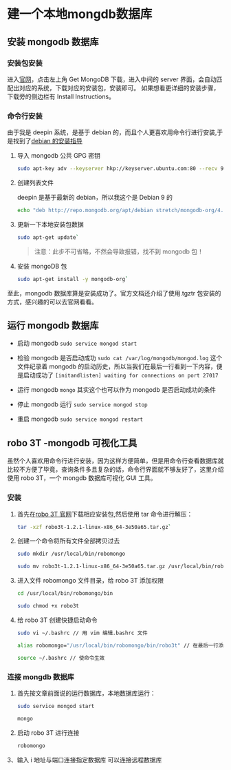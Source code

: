 # 建一个本地mongdb数据库


## 安装 mongodb 数据库

### 安装包安装

进入[官网](https://www.mongodb.com/cn)，点击左上角 Get MongoDB 下载，进入中间的 server 界面，会自动匹配出对应的系统，下载对应的安装包，安装即可。
如果想看更详细的安装步骤，下载旁的侧边栏有 Install Instructions。

### 命令行安装

由于我是 deepin 系统，是基于 debian 的，而且个人更喜欢用命令行进行安装,于是找到了[debian 的安装指导](https://docs.mongodb.com/manual/tutorial/install-mongodb-on-debian/#install-mongodb-community-edition)

<!-- more -->

1. 导入 mongodb 公共 GPG 密钥

   ```bash
   sudo apt-key adv --keyserver hkp://keyserver.ubuntu.com:80 --recv 9DA31620334BD75D9DCB49F368818C72E52529D4`
   ```

2. 创建列表文件

   deepin 是基于最新的 debian，所以我这个是 Debian 9 的

   ```bash
   echo "deb http://repo.mongodb.org/apt/debian stretch/mongodb-org/4.0 main" | sudo tee /etc/apt/sources.list.d/mongodb-org-4.0.list`
   ```

3. 更新一下本地安装包数据

   ```bash
   sudo apt-get update`
   ```

   > 注意：此步不可省略，不然会导致报错，找不到 mongodb 包！

4. 安装 mongoDB 包

   ```bash
   sudo apt-get install -y mongodb-org`
   ```

至此，mongodb 数据库算是安装成功了。官方文档还介绍了使用.tgztr 包安装的方式，感兴趣的可以去官网看看。

## 运行 mongodb 数据库

- 启动 mongodb
  `sudo service mongod start`

- 检验 mongodb 是否启动成功
  `sudo cat /var/log/mongodb/mongod.log`
  这个文件纪录着 mongodb 的启动历史，所以当我们在最后一行看到一下内容，便是启动成功了
  `[initandlisten] waiting for connections on port 27017`

- 运行 mongodb
  `mongo`
  其实这个也可以作为 mongodb 是否启动成功的条件

- 停止 mongodb 运行
  `sudo service mongod stop`

- 重启 mongodb
  `sudo service mongod restart`

## robo 3T -mongodb 可视化工具

虽然个人喜欢用命令行进行安装，因为这样方便简单，但是用命令行查看数据库就比较不方便了毕竟，查询条件多且复杂的话，命令行界面就不够友好了，这里介绍使用 robo 3T，一个 mongdb 数据库可视化 GUI 工具。

### 安装

1. 首先在[robo 3T 官网](https://robomongo.org/download)下载相应安装包,然后使用 tar 命令进行解压：

   ```bash
   tar -xzf robo3t-1.2.1-linux-x86_64-3e50a65.tar.gz`
   ```

2. 创建一个命令将所有文件全部拷贝过去

   ```bash
   sudo mkdir /usr/local/bin/robomongo

   sudo mv robo3t-1.2.1-linux-x86_64-3e50a65.tar.gz /usr/local/bin/robomongo
   ```

3. 进入文件 robomongo 文件目录，给 robo 3T 添加权限

   ```bash
   cd /usr/local/bin/robomongo/bin

   sudo chmod +x robo3t
   ```

4. 给 robo 3T 创建快捷启动命令

   ```bash
   sudo vi ~/.bashrc // 用 vim 编辑.bashrc 文件

   alias robomongo="/usr/local/bin/robomongo/bin/robo3t" // 在最后一行添加该命令,保存退出

   source ~/.bashrc // 使命令生效
   ```

### 连接 mongdb 数据库

1. 首先按文章前面说的运行数据库，本地数据库运行：

   ```bash
   sudo service mongod start

   mongo
   ```

2. 启动 robo 3T 进行连接

   ```bash
   robomongo
   ```

3、输入 i 地址与端口连接指定数据库
可以连接远程数据库

<!-- ## 基本的数据库操作

## 遇到的问题

```

``` -->

